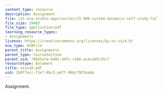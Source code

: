 ```yaml
---
content_type: resource
description: Assignment.
file: /ol-ocw-studio-app/courses/15-988-system-dynamics-self-study-fall-1998-spring-1999/1b9f7eccf1e78bc5a67f96bcf933ea0a_assn10.pdf
file_size: 29403
file_type: application/pdf
learning_resource_types:
- Assignments
license: https://creativecommons.org/licenses/by-nc-sa/4.0/
ocw_type: OCWFile
parent_title: Assignments
parent_type: CourseSection
parent_uid: 78665a7a-0481-4dfc-c166-ac4cab9c35c7
resourcetype: Document
title: assn10.pdf
uid: 1b9f7ecc-f1e7-8bc5-a67f-96bcf933ea0a
---
```

Assignment.